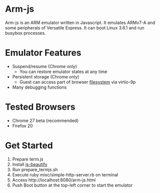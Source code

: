Arm-js
======

Arm-js is an ARM emulator written in Javascript. It emulates ARMv7-A
and some peripherals of Versatile Express. It can boot Linux 3.6.1
and run busybox processes.

Emulator Features
=================

* Suspend/resume (Chrome only)
  * You can restore emulator states at any time
* Persistent storage (Chrome only)
  * Guest can access part of browser [filesystem](http://www.w3.org/TR/file-system-api/) via virtio-9p
* Many debugging functions

Tested Browsers
===============

* Chrome 27 beta (recommended)
* Firefox 20

Get Started
===========

1. Prepare term.js
  1. Install [js-beautify](https://github.com/einars/js-beautify)
  2. Run prepare_termjs.sh
2. Execute ruby misc/simple-http-server.rb on terminal
3. Access http://localhost:8080/arm-js.html
4. Push Boot button at the top-left corner to start the emulator

